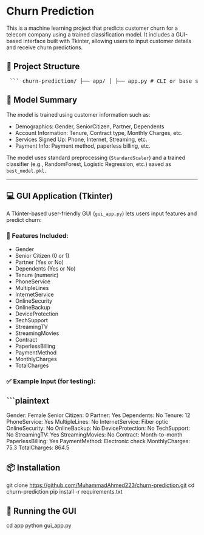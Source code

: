# Churn Prediction

This is a machine learning project that predicts customer churn for a telecom company using a trained classification model. It includes a GUI-based interface built with Tkinter, allowing users to input customer details and receive churn predictions.

## 📁 Project Structure
<pre lang="markdown"> ``` churn-prediction/ ├── app/ │ ├── app.py # CLI or base script │ └── gui_app.py # Tkinter GUI application ├── models/ │ ├── best_model.pkl # Trained machine learning model │ ├── scaler.pkl # StandardScaler object used for preprocessing │ └── feature_names.pkl # Ordered list of training feature names ├── notebooks/ │ └── 01_training.ipynb # Jupyter notebook for data cleaning, EDA, model training & evaluation ├── data/ │ └── Telco-Customer-Churn.csv # Raw dataset ├── requirements.txt # Python package dependencies ├── README.md # Project documentation └── .gitignore # Files and folders to ignore in version control ``` </pre>

## 🧠 Model Summary

The model is trained using customer information such as:

- Demographics: Gender, SeniorCitizen, Partner, Dependents
- Account Information: Tenure, Contract type, Monthly Charges, etc.
- Services Signed Up: Phone, Internet, Streaming, etc.
- Payment Info: Payment method, paperless billing, etc.

The model uses standard preprocessing (`StandardScaler`) and a trained classifier (e.g., RandomForest, Logistic Regression, etc.) saved as `best_model.pkl`.

---

## 💻 GUI Application (Tkinter)

A Tkinter-based user-friendly GUI (`gui_app.py`) lets users input features and predict churn:

### 🧾 Features Included:

- Gender
- Senior Citizen (0 or 1)
- Partner (Yes or No)
- Dependents (Yes or No)
- Tenure (numeric)
- PhoneService
- MultipleLines
- InternetService
- OnlineSecurity
- OnlineBackup
- DeviceProtection
- TechSupport
- StreamingTV
- StreamingMovies
- Contract
- PaperlessBilling
- PaymentMethod
- MonthlyCharges
- TotalCharges

### ✅ Example Input (for testing):

## ```plaintext
Gender: Female
Senior Citizen: 0
Partner: Yes
Dependents: No
Tenure: 12
PhoneService: Yes
MultipleLines: No
InternetService: Fiber optic
OnlineSecurity: No
OnlineBackup: No
DeviceProtection: No
TechSupport: No
StreamingTV: Yes
StreamingMovies: No
Contract: Month-to-month
PaperlessBilling: Yes
PaymentMethod: Electronic check
MonthlyCharges: 75.3
TotalCharges: 864.5

## 📦 Installation

git clone https://github.com/MuhammadAhmed223/churn-prediction.git
cd churn-prediction
pip install -r requirements.txt

## 🚀 Running the GUI

cd app
python gui_app.py

